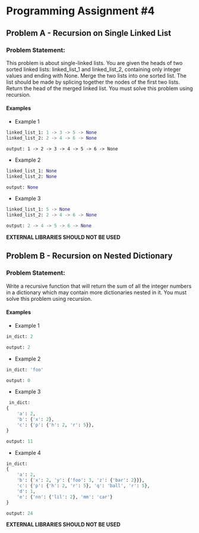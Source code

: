 <h1> Programming Assignment #4 </h1> 
<style> border-bottom: none </style>

## Problem A - Recursion on Single Linked List

### Problem Statement:
This problem is about single-linked lists. You are given the heads of two sorted linked lists:  linked_list_1 and linked_list_2, containing only integer values and ending with None. Merge the two lists into one sorted list. The list should be made by splicing together the nodes of the first two lists. Return the head of the merged linked list. You must solve this problem using recursion.

#### Examples

* Example 1
```python
linked_list_1: 1 -> 3 -> 5 -> None
linked_list_2: 2 -> 4 -> 6 -> None
```
```pythoon
output: 1 -> 2 -> 3 -> 4 -> 5 -> 6 -> None
```
* Example 2
```python
linked_list_1: None
linked_list_2: None
```
```python
output: None
```
* Example 3
```python
linked_list_1: 5 -> None
linked_list_2: 2 -> 4 -> 6 -> None
```
```python
output: 2 -> 4 -> 5 -> 6 -> None
```
**EXTERNAL LIBRARIES SHOULD NOT BE USED**

## Problem B - Recursion on Nested Dictionary

### Problem Statement:

Write a recursive function that will return the sum of all the integer numbers in a dictionary which may contain more dictionaries nested in it. You must solve this problem using recursion.

#### Examples
* Example 1
```python
in_dict: 2
```
```python
output: 2
```
* Example 2
```python
in_dict: 'foo'
```
```python
output: 0
```
* Example 3
```python
 in_dict:
{
    'a': 2,
    'b': {'x': 2},
    'c': {'p': {'h': 2, 'r': 5}},
}
```
```python
output: 11
```
* Example 4
```python
in_dict: 
{
    'a': 2,
    'b': {'x': 2, 'y': {'foo': 3, 'z': {'bar': 2}}},
    'c': {'p': {'h': 2, 'r': 5}, 'q': 'ball', 'r': 5},
    'd': 1,
    'e': {'nn': {'lil': 2}, 'mm': 'car'}
}
```
```python
output: 24
```
**EXTERNAL LIBRARIES SHOULD NOT BE USED**
